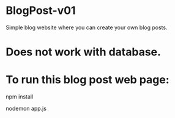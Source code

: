 # BlogPost-v01
Simple blog website where you can create your own blog posts.

# Does not work with database.

# To run this blog post web page:

npm install

nodemon app.js
